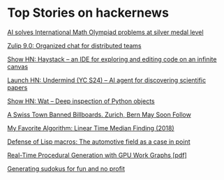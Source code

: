 # Top Stories on hackernews <br />
[AI solves International Math Olympiad problems at silver medal level](https://deepmind.google/discover/blog/ai-solves-imo-problems-at-silver-medal-level/)

[Zulip 9.0: Organized chat for distributed teams](https://blog.zulip.com/2024/07/25/zulip-9-0-released/)

[Show HN: Haystack – an IDE for exploring and editing code on an infinite canvas](https://haystackeditor.com/)

[Launch HN: Undermind (YC S24) – AI agent for discovering scientific papers]()

[Show HN: Wat – Deep inspection of Python objects](https://github.com/igrek51/wat)

[A Swiss Town Banned Billboards. Zurich, Bern May Soon Follow](https://www.bloomberg.com/news/articles/2024-07-26/zurich-bern-consider-billboard-bans-after-vernier-outlaws-visual-pollution)

[My Favorite Algorithm: Linear Time Median Finding (2018)](https://rcoh.me/posts/linear-time-median-finding/)

[Defense of Lisp macros: The automotive field as a case in point](https://mihaiolteanu.me/defense-of-lisp-macros)

[Real-Time Procedural Generation with GPU Work Graphs [pdf]](https://gpuopen.com/download/publications/Real-Time_Procedural_Generation_with_GPU_Work_Graphs-GPUOpen_preprint.pdf)

[Generating sudokus for fun and no profit](https://tn1ck.com/blog/how-to-generate-sudokus)
